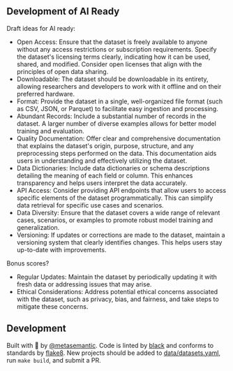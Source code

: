 ## Development of AI Ready


Draft ideas for AI ready:

+ Open Access: Ensure that the dataset is freely available to anyone without any access restrictions or subscription requirements. Specify the dataset's licensing terms clearly, indicating how it can be used, shared, and modified. Consider open licenses that align with the principles of open data sharing.
+ Downloadable: The dataset should be downloadable in its entirety, allowing researchers and developers to work with it offline and on their preferred hardware.
+ Format: Provide the dataset in a single, well-organized file format (such as CSV, JSON, or Parquet) to facilitate easy ingestion and processing.
+ Abundant Records: Include a substantial number of records in the dataset. A larger number of diverse examples allows for better model training and evaluation.
+ Quality Documentation: Offer clear and comprehensive documentation that explains the dataset's origin, purpose, structure, and any preprocessing steps performed on the data. This documentation aids users in understanding and effectively utilizing the dataset.
+ Data Dictionaries: Include data dictionaries or schema descriptions detailing the meaning of each field or column. This enhances transparency and helps users interpret the data accurately.
+ API Access: Consider providing API endpoints that allow users to access specific elements of the dataset programmatically. This can simplify data retrieval for specific use cases and scenarios.
+ Data Diversity: Ensure that the dataset covers a wide range of relevant cases, scenarios, or examples to promote robust model training and generalization.
+ Versioning: If updates or corrections are made to the dataset, maintain a versioning system that clearly identifies changes. This helps users stay up-to-date with improvements.

Bonus scores?
+ Regular Updates: Maintain the dataset by periodically updating it with fresh data or addressing issues that may arise.
+ Ethical Considerations: Address potential ethical concerns associated with the dataset, such as privacy, bias, and fairness, and take steps to mitigate these concerns.


## Development

Built with :purple_heart: by [@metasemantic](https://twitter.com/metasemantic).
Code is linted by [black](https://github.com/psf/black) and conforms to standards by [flake8](https://github.com/PyCQA/flake8).
New projects should be added to [data/datasets.yaml](data/datasets.yaml), run `make build`, and submit a PR.